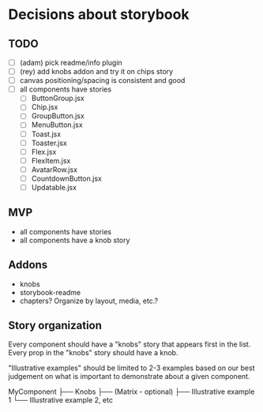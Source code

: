 # Decisions about storybook

## TODO

- [ ] (adam) pick readme/info plugin
- [ ] (rey) add knobs addon and try it on chips story
- [ ] canvas positioning/spacing is consistent and good
- [ ] all components have stories
  - [ ] ButtonGroup.jsx
  - [ ] Chip.jsx
  - [ ] GroupButton.jsx
  - [ ] MenuButton.jsx
  - [ ] Toast.jsx
  - [ ] Toaster.jsx
  - [ ] Flex.jsx
  - [ ] FlexItem.jsx
  - [ ] AvatarRow.jsx
  - [ ] CountdownButton.jsx
  - [ ] Updatable.jsx

## MVP
- all components have stories
- all components have a knob story

## Addons

- knobs
- storybook-readme
- chapters? Organize by layout, media, etc.?

## Story organization

Every component should have a "knobs" story that appears first in the list.
Every prop in the "knobs" story should have a knob.

"Illustrative examples" should be limited to 2-3 examples based on our best judgement on
what is important to demonstrate about a given component.

MyComponent
├── Knobs
├── (Matrix - optional)
├── Illustrative example 1
└── Illustrative example 2, etc



